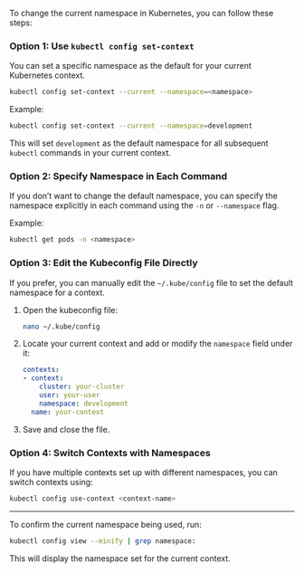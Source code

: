 To change the current namespace in Kubernetes, you can follow these steps:

### Option 1: Use `kubectl config set-context`
You can set a specific namespace as the default for your current Kubernetes context.

```bash
kubectl config set-context --current --namespace=<namespace>
```

Example:
```bash
kubectl config set-context --current --namespace=development
```

This will set `development` as the default namespace for all subsequent `kubectl` commands in your current context.

### Option 2: Specify Namespace in Each Command
If you don’t want to change the default namespace, you can specify the namespace explicitly in each command using the `-n` or `--namespace` flag.

Example:
```bash
kubectl get pods -n <namespace>
```

### Option 3: Edit the Kubeconfig File Directly
If you prefer, you can manually edit the `~/.kube/config` file to set the default namespace for a context.

1. Open the kubeconfig file:
   ```bash
   nano ~/.kube/config
   ```

2. Locate your current context and add or modify the `namespace` field under it:
   ```yaml
   contexts:
   - context:
       cluster: your-cluster
       user: your-user
       namespace: development
     name: your-context
   ```

3. Save and close the file.

### Option 4: Switch Contexts with Namespaces
If you have multiple contexts set up with different namespaces, you can switch contexts using:

```bash
kubectl config use-context <context-name>
```

---

To confirm the current namespace being used, run:
```bash
kubectl config view --minify | grep namespace:
```

This will display the namespace set for the current context.